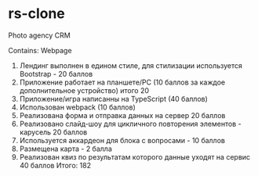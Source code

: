 # rs-clone
Photo agency CRM

Contains:
Webpage
1. Лендинг выполнен в едином стиле, для стилизации используется Bootstrap - 20 баллов
2. Приложение работает на планшете/PC (10 баллов за каждое дополнительное устройство) итого 20
3. Приложение/игра написанны на TypeScript (40 баллов)
4. Использован webpack (10 баллов)
5. Реализована форма и отправка данных на сервер 20 баллов
6. Реализовано слайд-шоу для цикличного повторения элементов - карусель 20 баллов
7. Используется аккардеон для блока с вопросами - 10 баллов
8. Размещена карта - 2 балла
9. Реализован квиз по результатам которого данные уходят на сервис 40 баллов
Итого: 182
